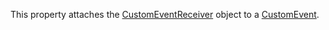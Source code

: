 This property attaches the [CustomEventReceiver](https://create.roblox.com/docs/reference/engine/classes/CustomEventReceiver) object to a
[CustomEvent](https://create.roblox.com/docs/reference/engine/classes/CustomEvent).